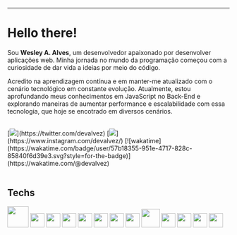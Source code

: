 <!--
**devalvez/devalvez** is a ✨ _special_ ✨ repository because its `README.md` (this file) appears on your GitHub profile.

Here are some ideas to get you started:

- 🔭 I’m currently working on ...
- 🌱 I’m currently learning ...
- 👯 I’m looking to collaborate on ...
- 🤔 I’m looking for help with ...
- 💬 Ask me about ...
- 📫 How to reach me: ...
- 😄 Pronouns: ...
- ⚡ Fun fact: ...
-->

----------------------------------------------------------------------------

# Hello there!
Sou **Wesley A. Alves**, um desenvolvedor apaixonado por desenvolver aplicações web. Minha jornada no mundo da programação começou com a curiosidade de dar vida a ideias por meio do código.

Acredito na aprendizagem contínua e em manter-me atualizado com o cenário tecnológico em constante evolução. Atualmente, estou aprofundando meus conhecimentos em JavaScript no Back-End e explorando maneiras de aumentar performance e escalabilidade com essa tecnologia, que hoje se encotrado em diversos cenários.

<br />
[<img src="https://img.shields.io/badge/twitter-%17202aF2.svg?&style=for-the-badge&logo=twitter&logoColor=white" />](https://twitter.com/devalvez)
[<img src = "https://img.shields.io/badge/instagram-%17202a5F.svg?&style=for-the-badge&logo=instagram&logoColor=white">](https://www.instagram.com/devalvez/) 
[![wakatime](https://wakatime.com/badge/user/57b18355-951e-4717-828c-85840f6d39e3.svg?style=for-the-badge)](https://wakatime.com/@devalvez)
<br /><br />

Techs
---
<span>
<img width="48px" src="https://upload.wikimedia.org/wikipedia/commons/thumb/0/08/EmacsIcon.svg/1024px-EmacsIcon.svg.png" />
<img width="32px" src="https://cdn.jsdelivr.net/gh/devicons/devicon/icons/vscode/vscode-original.svg" />
<img width="32px" src="https://cdn.jsdelivr.net/gh/devicons/devicon/icons/html5/html5-original.svg" />
<img width="32px" src="https://cdn.jsdelivr.net/gh/devicons/devicon/icons/css3/css3-original.svg" />
<img width="32px" src="https://cdn.jsdelivr.net/gh/devicons/devicon/icons/javascript/javascript-plain.svg" />
<img width="32px" src="https://cdn.jsdelivr.net/gh/devicons/devicon/icons/php/php-plain.svg" />
<img width="32px" src="https://cdn.jsdelivr.net/gh/devicons/devicon/icons/laravel/laravel-plain.svg" />
<img width="32px" src="https://cdn.jsdelivr.net/gh/devicons/devicon/icons/react/react-original.svg" />
<img width="42px" src="https://cdn.jsdelivr.net/gh/devicons/devicon/icons/nodejs/nodejs-original-wordmark.svg" />
<img width="32px" src="https://cdn.jsdelivr.net/gh/devicons/devicon/icons/typescript/typescript-original.svg" />
<img width="32px" src="https://cdn.jsdelivr.net/gh/devicons/devicon/icons/bootstrap/bootstrap-original.svg" />
<img width="32px" src="https://cdn.jsdelivr.net/gh/devicons/devicon/icons/mysql/mysql-original.svg" />
<img width="32px" src="https://cdn.jsdelivr.net/gh/devicons/devicon/icons/figma/figma-original.svg" />
</span>

